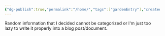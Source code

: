```yaml
---
{"dg-publish":true,"permalink":"/home/","tags":["gardenEntry"],"created":"2024-03-31T15:29:46.134+07:00","updated":"2024-03-31T15:53:25.143+07:00"}
---
```


Random information that I decided cannot be categorized or I'm just too lazy to write it properly into a blog post/document. 